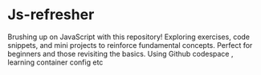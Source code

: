 # Js-refresher
Brushing up on JavaScript with this repository! Exploring exercises, code snippets, and mini projects to reinforce fundamental concepts. Perfect for beginners and those revisiting the basics.
Using Github codespace , learning container config etc
